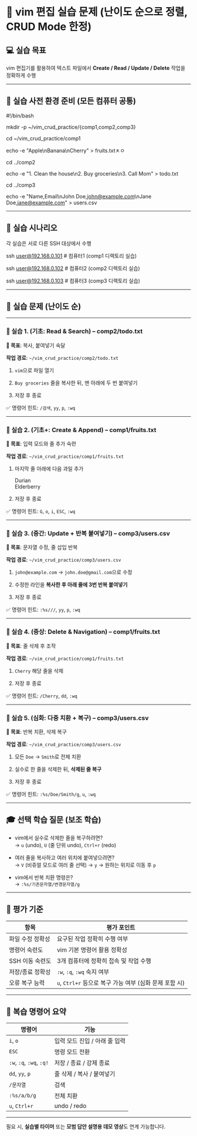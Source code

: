 # **🧪 vim 편집 실습 문제 (난이도 순으로 정렬, CRUD Mode 한정)**

## **💻 실습 목표**

vim 편집기를 활용하여 텍스트 파일에서 **Create / Read / Update / Delete** 작업을 정확하게 수행

---

## **📁 실습 사전 환경 준비 (모든 컴퓨터 공통)**

\#\!/bin/bash

mkdir \-p \~/vim\_crud\_practice/{comp1,comp2,comp3}

cd \~/vim\_crud\_practice/comp1

echo \-e "Apple\\nBanana\\nCherry" \> fruits.txtㅊㅇ

cd ../comp2

echo \-e "1. Clean the house\\n2. Buy groceries\\n3. Call Mom" \> todo.txt

cd ../comp3

echo \-e "Name,Email\\nJohn Doe,john@example.com\\nJane Doe,jane@example.com" \> users.csv

---

## **🧭 실습 시나리오**

각 실습은 서로 다른 SSH 대상에서 수행

ssh user@192.168.0.101  \# 컴퓨터1 (comp1 디렉토리 실습)

ssh user@192.168.0.102  \# 컴퓨터2 (comp2 디렉토리 실습)

ssh user@192.168.0.103  \# 컴퓨터3 (comp3 디렉토리 실습)

---

## **🔧 실습 문제 (난이도 순)**

---

### **🔹 실습 1\. (기초: Read & Search) – comp2/todo.txt**

**🔧 목표**: 복사, 붙여넣기 숙달

**작업 경로**: `~/vim_crud_practice/comp2/todo.txt`

1. `vim`으로 파일 열기

2. `Buy groceries` 줄을 복사한 뒤, 맨 아래에 두 번 붙여넣기

3. 저장 후 종료

✅ 명령어 힌트: `/검색`, `yy`, `p`, `:wq`

---

### **🔹 실습 2\. (기초+: Create & Append) – comp1/fruits.txt**

**🔧 목표**: 입력 모드와 줄 추가 숙련

**작업 경로**: `~/vim_crud_practice/comp1/fruits.txt`

1. 마지막 줄 아래에 다음 과일 추가

    Durian    
   Elderberry  
2. 저장 후 종료

✅ 명령어 힌트: `G`, `o`, `i`, `ESC`, `:wq`

---

### **🔹 실습 3\. (중간: Update \+ 반복 붙여넣기) – comp3/users.csv**

**🔧 목표**: 문자열 수정, 줄 삽입 반복

**작업 경로**: `~/vim_crud_practice/comp3/users.csv`

1. `john@example.com` → `john.doe@gmail.com`으로 수정

2. 수정한 라인을 **복사한 후 아래 줄에 3번 반복 붙여넣기**

3. 저장 후 종료

✅ 명령어 힌트: `:%s///`, `yy`, `p`, `:wq`

---

### **🔹 실습 4\. (중상: Delete & Navigation) – comp1/fruits.txt**

**🔧 목표**: 줄 삭제 후 조작

**작업 경로**: `~/vim_crud_practice/comp1/fruits.txt`

1. `Cherry` 해당 줄을 삭제

2. 저장 후 종료

✅ 명령어 힌트: `/Cherry`, `dd`, `:wq`

---

### **🔹 실습 5\. (심화: 다중 치환 \+ 복구) – comp3/users.csv**

**🔧 목표**: 반복 치환, 삭제 복구

**작업 경로**: `~/vim_crud_practice/comp3/users.csv`

1. 모든 `Doe` → `Smith`로 전체 치환

2. 실수로 한 줄을 삭제한 뒤, **삭제된 줄 복구**

3. 저장 후 종료

✅ 명령어 힌트: `:%s/Doe/Smith/g`, `u`, `:wq`

---

## **🎓 선택 학습 질문 (보조 학습)**

* vim에서 실수로 삭제한 줄을 복구하려면?  
   → `u` (undo), `U` (줄 단위 undo), `Ctrl+r` (redo)

* 여러 줄을 복사하고 여러 위치에 붙여넣으려면?  
   → `V` (비쥬얼 모드로 여러 줄 선택) → `y` → 원하는 위치로 이동 후 `p`

* vim에서 반복 치환 명령은?  
   → `:%s/기존문자열/변경문자열/g`

---

## **📝 평가 기준**

| 항목 | 평가 포인트 |
| ----- | ----- |
| 파일 수정 정확성 | 요구된 작업 정확히 수행 여부 |
| 명령어 숙련도 | vim 기본 명령어 활용 정확성 |
| SSH 이동 숙련도 | 3개 컴퓨터에 정확히 접속 및 작업 수행 |
| 저장/종료 정확성 | `:w`, `:q`, `:wq` 숙지 여부 |
| 오류 복구 능력 | `u`, `Ctrl+r` 등으로 복구 가능 여부 (심화 문제 포함 시) |

---

## **📎 복습 명령어 요약**

| 명령어 | 기능 |
| ----- | ----- |
| `i`, `o` | 입력 모드 진입 / 아래 줄 입력 |
| `ESC` | 명령 모드 전환 |
| `:w`, `:q`, `:wq`, `:q!` | 저장 / 종료 / 강제 종료 |
| `dd`, `yy`, `p` | 줄 삭제 / 복사 / 붙여넣기 |
| `/문자열` | 검색 |
| `:%s/a/b/g` | 전체 치환 |
| `u`, `Ctrl+r` | undo / redo |

---

필요 시, **실습별 타이머** 또는 **모범 답안 설명용 데모 영상**도 연계 가능합니다.

